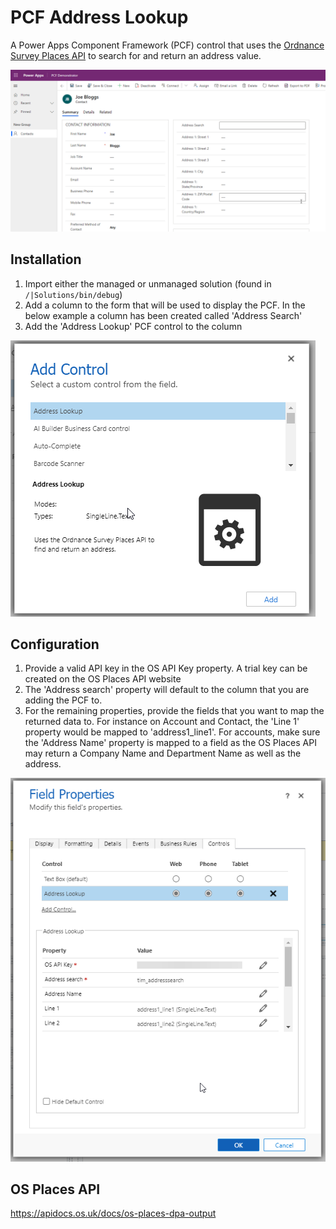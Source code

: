 # PCF Address Lookup 

A Power Apps Component Framework (PCF) control that uses the [Ordnance Survey Places API](https://developer.ordnancesurvey.co.uk/os-places-api) to search for and return an address value.

![Demo](/img/demo.gif)

## Installation

1. Import either the managed or unmanaged solution (found in `/|Solutions/bin/debug`)
2. Add a column to the form that will be used to display the PCF. In the below example a column has been created called 'Address Search' 
3. Add the 'Address Lookup' PCF control to the column

![Install](/img/install.png)

## Configuration

1. Provide a valid API key in the OS API Key property. A trial key can be created on the OS Places API website
2. The 'Address search' property will default to the column that you are adding the PCF to.
3. For the remaining properties, provide the fields that you want to map the returned data to. For instance on Account and Contact, the 'Line 1' property would be mapped to 'address1_line1'. For accounts, make sure the 'Address Name' property is mapped to a field as the OS Places API may return a Company Name and Department Name as well as the address.

![Install](/img/configure.png)

## OS Places API

https://apidocs.os.uk/docs/os-places-dpa-output
